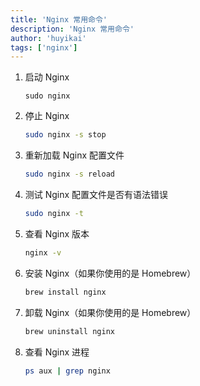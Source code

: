 ```yaml
---
title: 'Nginx 常用命令'
description: 'Nginx 常用命令'
author: 'huyikai'
tags: ['nginx']
---
```


1. 启动 Nginx

   ```shell
   sudo nginx
   ```

2. 停止 Nginx

   ```sh
   sudo nginx -s stop
   ```

3. 重新加载 Nginx 配置文件

   ```sh
   sudo nginx -s reload
   ```

4. 测试 Nginx 配置文件是否有语法错误

   ```sh
   sudo nginx -t
   ```

5. 查看 Nginx 版本

   ```sh
   nginx -v
   ```

6. 安装 Nginx（如果你使用的是 Homebrew）

   ```sh
   brew install nginx
   ```

7. 卸载 Nginx（如果你使用的是 Homebrew）

   ```sh
   brew uninstall nginx
   ```

8. 查看 Nginx 进程

   ```sh
   ps aux | grep nginx
   ```
